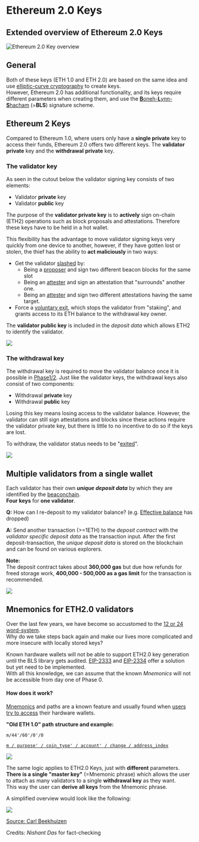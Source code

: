 # Ethereum 2.0 Keys

## Extended overview of Ethereum 2.0 Keys

![Ethereum 2.0 Key overview](.gitbook/assets/image%20%2850%29.png)

## General

Both of these keys \(ETH 1.0 and ETH 2.0\) are based on the same idea and use [elliptic-curve cryptography](https://en.wikipedia.org/wiki/Elliptic-curve_cryptography) to create keys.  
However, Ethereum 2.0 has additional functionality, and its keys require different parameters when creating them, and use the [**B**oneh-**L**ynn-**S**hacham](https://en.wikipedia.org/wiki/Boneh%E2%80%93Lynn%E2%80%93Shacham) \(=**BLS**\) signature scheme.

## Ethereum 2 Keys

Compared to Ethereum 1.0, where users only have a **single private** key to access their funds, Ethereum 2.0 offers two different keys. The **validator** **private** key and the **withdrawal** **private** key.

### The validator key

As seen in the cutout below the validator signing key consists of two elements:

* Validator **private** key
* Validator **public** key

The purpose of the **validator private key** is to **actively** sign on-chain \(ETH2\) operations such as block proposals and attestations. Therefore these keys have to be held in a hot wallet.

This flexibility has the advantage to move validator signing keys very quickly from one device to another, however, if they have gotten lost or stolen, the thief has the ability to **act maliciously** in two ways:

* Get the validator [slashed](https://kb.beaconcha.in/glossary#validator-lifecycle) by:
  * Being a [proposer](https://kb.beaconcha.in/glossary#block-proposer) and sign two different beacon blocks for the same slot
  * Being an [attester](https://kb.beaconcha.in/glossary#attestations) and sign an attestation that "surrounds" another one.
  * Being an [attester](https://kb.beaconcha.in/glossary#attestations) and sign two different attestations having the same target. 
* Force a [voluntary exit](https://kb.beaconcha.in/glossary#validator-lifecycle), which stops the validator from "staking", and grants access to its ETH balance to the withdrawal key owner.

The **validator public key** is included in the _deposit data_ which allows ETH2 to identify the validator.

![](.gitbook/assets/image%20%2846%29.png)

### The withdrawal key

The withdrawal key is required to move the validator balance once it is possible in [Phase1/2](https://notes.ethereum.org/@serenity/handbook). Just like the validator keys, the withdrawal keys also consist of two components:

* Withdrawal **private** key
* Withdrawal **public** key

Losing this key means losing access to the validator balance. However, the validator can still sign attestations and blocks since these actions require the validator private key, but there is little to no incentive to do so if the keys are lost.

To withdraw, the validator status needs to be "[exited](https://kb.beaconcha.in/glossary#validator-lifecycle)".

![](.gitbook/assets/image%20%2858%29.png)

## Multiple validators from a single wallet

Each validator has their own _**unique deposit data**_ by which they are identified by the [beaconchain](https://kb.beaconcha.in/glossary#beaconchain).  
**Four keys** for **one validator**.

**Q:** How can I re-deposit to my validator balance? \(e.g. [Effective balance](https://kb.beaconcha.in/glossary#current-balance-and-effective-balance) has dropped\)

**A:** Send another transaction \(&gt;=1ETH\) to the _deposit contract_ with the _validator specific deposit data_ as the transaction input. After the first deposit-transaction, the _unique deposit data_ is stored on the blockchain and can be found on various explorers.

**Note:**  
The deposit contract takes about **360,000 gas** but due how refunds for freed storage work, **400,000 - 500,000 as a gas limit** for the transaction is recommended.

![](.gitbook/assets/image%20%2848%29.png)

## Mnemonics for ETH2.0 validators

Over the last few years, we have become so accustomed to the [12 or 24 word-system](https://en.bitcoin.it/wiki/Seed_phrase).  
Why do we take steps back again and make our lives more complicated and more insecure with locally stored keys?

Known hardware wallets will not be able to support ETH2.0 key generation until the BLS library gets audited. [EIP-2333](https://eips.ethereum.org/EIPS/eip-2333) and [EIP-2334](https://eips.ethereum.org/EIPS/eip-2334) offer a solution but yet need to be implemented.  
With all this knowledge, we can assume that the known _Mnemonics_ will not be accessible from day one of Phase 0.

#### How does it work?

[Mnemonics](https://en.bitcoinwiki.org/wiki/Mnemonic_phrase) and paths are a known feature and usually found when [users try to access](https://ethereum.stackexchange.com/questions/19055/what-is-the-difference-between-m-44-60-0-0-and-m-44-60-0) their hardware wallets.

**"Old ETH 1.0" path structure and example:**

`m/44'/60'/0'/0`

[`m / purpose' / coin_type' / account' / change / address_index`](https://ethereum.stackexchange.com/questions/19055/what-is-the-difference-between-m-44-60-0-0-and-m-44-60-0)

![](.gitbook/assets/image%20%2860%29.png)

The same logic applies to ETH2.0 Keys, just with **different** parameters.  
**There is a single "master key"** \(=Mnemonic phrase\) which allows the user to attach as many validators to a single **withdrawal key** as they want.  
This way the user can **derive all keys** from the Mnemonic phrase.

A simplified overview would look like the following:

![](.gitbook/assets/image%20%2845%29.png)

[Source: Carl Beekhuizen](https://blog.ethereum.org/2020/05/21/keys/)

Credits: _Nishant Das_ for fact-checking


